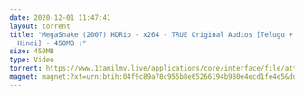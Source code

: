 ```yaml
---
date: 2020-12-01 11:47:41
layout: torrent
title: "MegaSnake (2007) HDRip - x264 - TRUE Original Audios [Telugu + Tamil +
  Hindi] - 450MB :"
size: 450MB
type: Video
torrent: https://www.1tamilmv.live/applications/core/interface/file/attachment.php?id=43399
magnet: magnet:?xt=urn:btih:04f9c89a78c955b8e65266194b980e4ecd1fe4e5&dn=www.1TamilMV.org%20-%20MegaSnake%20(2007)%20HDRip%20-%20Original%20%5bTelugu%20%2b%20Tamil%20%2b%20Hindi%5d%20-%20450MB.mkv&tr=http%3a%2f%2f91.217.91.21%3a3218%2fannounce&tr=udp%3a%2f%2fp4p.arenabg.com%3a1337%2fannounce&tr=http%3a%2f%2fpow7.com%3a80%2fannounce&tr=udp%3a%2f%2ftracker.tiny-vps.com%3a6969%2fannounce&tr=http%3a%2f%2ftracker.tvunderground.org.ru%3a3218%2fannounce&tr=udp%3a%2f%2ftracker.yoshi210.com%3a6969%2fannounce&tr=http%3a%2f%2ftracker2.itzmx.com%3a6961%2fannounce&tr=udp%3a%2f%2f151.80.120.114%3a2710%2fannounce&tr=udp%3a%2f%2f62.138.0.158%3a6969%2fannounce&tr=udp%3a%2f%2f9.rarbg.com%3a2790%2fannounce&tr=udp%3a%2f%2f9.rarbg.me%3a2720%2fannounce&tr=udp%3a%2f%2f9.rarbg.to%3a2740%2fannounce&tr=udp%3a%2f%2fopen.stealth.si%3a80%2fannounce&tr=udp%3a%2f%2ftracker.coppersurfer.tk%3a6969%2fannounce&tr=udp%3a%2f%2ftracker.leechers-paradise.org%3a6969%2fannounce&tr=http%3a%2f%2ftracker.yoshi210.com%3a6969%2fannounce&tr=udp%3a%2f%2ftracker.opentrackr.org%3a1337%2fannounce&tr=udp%3a%2f%2ftracker.pirateparty.gr%3a6969%2fannounce&tr=udp%3a%2f%2fopen.demonii.si%3a1337%2fannounce&tr=udp%3a%2f%2fdenis.stalker.upeer.me%3a6969%2fannounce&tr=http%3a%2f%2ft.nyaatracker.com%3a80%2fannounce
---
```

